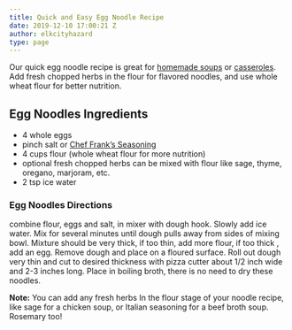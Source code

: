 ```yaml
---
title: Quick and Easy Egg Noodle Recipe
date: 2019-12-10 17:00:21 Z
author: elkcityhazard
type: page
---
```


Our quick egg noodle recipe is great for [homemade soups][1] or [casseroles][2]. Add fresh chopped herbs in the flour for flavored noodles, and use whole wheat flour for better nutrition.

## Egg Noodles Ingredients

  * 4 whole eggs
  * pinch salt or [Chef Frank&#8217;s Seasoning][3]
  * 4 cups flour (whole wheat flour for more nutrition)
  * optional fresh chopped herbs can be mixed with flour like sage, thyme, oregano, marjoram, etc.
  * 2 tsp ice water

### Egg Noodles Directions

combine flour, eggs and salt, in mixer with dough hook. Slowly add ice water. Mix for several minutes until dough pulls away from sides of mixing bowl. Mixture should be very thick, if too thin, add more flour, if too thick , add an egg. Remove dough and place on a floured surface. Roll out dough very thin and cut to desired thickness with pizza cutter about 1/2 inch wide and 2-3 inches long. Place in boiling broth, there is no need to dry these noodles.

**Note:** You can add any fresh herbs In the flour stage of your noodle recipe, like sage for a chicken soup, or Italian seasoning for a beef broth soup. Rosemary too!

 [1]: /wordpress/homemade-soups/
 [2]: /wordpress/casserole-recipes/
 [3]: /wordpress/shop/